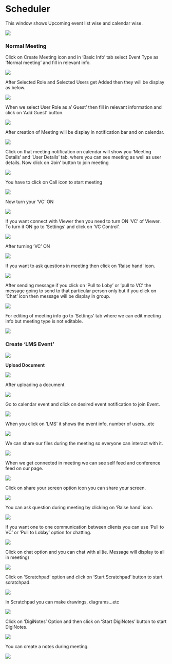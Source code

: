 # Scheduler

This window shows Upcoming event list wise and calendar wise.

![](../.gitbook/assets/image%20%28116%29.png)

###  **Normal Meeting**

Click on Create Meeting icon and in ‘Basic Info’ tab select Event Type as ‘Normal meeting’ and fill in relevant info.

![](../.gitbook/assets/image%20%28134%29.png)

After Selected Role and Selected Users get Added then they will be display as below.

![](../.gitbook/assets/image%20%28190%29.png)

When we select User Role as a’ Guest’ then fill in relevant information and click on ‘Add Guest’ button.

![](../.gitbook/assets/image%20%28114%29.png)

After creation of Meeting will be display in notification bar and on calendar.

![](../.gitbook/assets/image%20%2884%29.png)

Click on that meeting notification on calendar will show you ‘Meeting Details’ and ‘User Details’ tab. where you can see meeting as well as user details. Now click on ‘Join’ button to join meeting

![](../.gitbook/assets/image%20%2891%29.png)

You have to click on Call icon to start meeting

![](../.gitbook/assets/image%20%28108%29.png)

Now turn your ‘VC’ ON

![](../.gitbook/assets/image%20%2875%29.png)

If you want connect with Viewer then you need to turn ON ‘VC’ of Viewer. To turn it ON go to ‘Settings’ and click on ‘VC Control’.

![](../.gitbook/assets/image%20%28144%29.png)

After turning ‘VC’ ON

![](../.gitbook/assets/image%20%2877%29.png)

If you want to ask questions in meeting then click on ‘Raise hand’ icon.

![](../.gitbook/assets/image%20%28160%29.png)

After sending message if you click on ‘Pull to Loby’ or ‘pull to VC’ the message going to send to that particular person only but if you click on ‘Chat’ icon then message will be display in group.

![](../.gitbook/assets/image%20%28126%29.png)

For editing of meeting info go to ‘Settings’ tab where we can edit meeting info but meeting type is not editable.

![](../.gitbook/assets/image%20%2854%29.png)

###  **Create ‘LMS Event’**

![](../.gitbook/assets/image%20%2889%29.png)

 **Upload Document**

![](../.gitbook/assets/image%20%28153%29.png)

After uploading a document

![](../.gitbook/assets/image%20%2873%29.png)

Go to calendar event and click on desired event notification to join Event.

![](../.gitbook/assets/image%20%2847%29.png)

When you click on ‘LMS’ it shows the event info, number of users…etc

![](../.gitbook/assets/image%20%285%29.png)

We can share our files during the meeting so everyone can interact with it.

![](../.gitbook/assets/image%20%28193%29.png)

When we get connected in meeting we can see self feed and conference feed on our page.

![](../.gitbook/assets/image%20%28121%29.png)

Click on share your screen option icon you can share your screen.

![](../.gitbook/assets/image%20%28156%29.png)

You can ask question during meeting by clicking on ‘Raise hand’ icon.

![](../.gitbook/assets/image%20%2886%29.png)

If you want one to one communication between clients you can use ‘Pull to VC’ or ‘Pull to Lob**b**y’ option for chatting.

![](../.gitbook/assets/image%20%28188%29.png)

Click on chat option and you can chat with all\(ie. Message will display to all in meeting\)

![](../.gitbook/assets/image%20%28165%29.png)

Click on ‘Scratchpad’ option and click on ‘Start Scratchpad’ button to start scratchpad.

![](../.gitbook/assets/image%20%2849%29.png)

In Scratchpad you can make drawings, diagrams…etc

![](../.gitbook/assets/image%20%2842%29.png)

Click on ‘DigiNotes’ Option and then click on ‘Start DigiNotes’ button to start DigiNotes.

![](../.gitbook/assets/image%20%2866%29.png)

You can create a notes during meeting.

![](../.gitbook/assets/image%20%28174%29.png)



